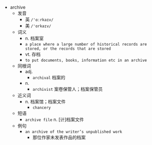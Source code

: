 - archive
  - 发音
    - 英 `/'ɑːrkaɪv/`
    - 美 `/'ɑrkaɪv/`
  - 词义
    - n. 档案室
    - `a place where a large number of historical records are stored, or the records that are stored`
    - vt. 存档
    - `to put documents, books, information etc in an archive`
  - 同根词
    - adj.
      - `archival` 档案的
    - n.
      - `archivist` 案卷保管人；档案保管员
  - 近义词
    - n. 档案馆；档案文件
      - `chancery`
  - 短语
    - `archive file` n. [计]档案文件 
  - 例句
    - `an archive of the writer’s unpublished work`
      - 那位作家未发表作品的档案

